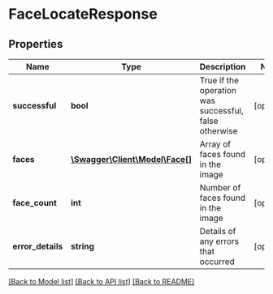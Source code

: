 # FaceLocateResponse

## Properties
Name | Type | Description | Notes
------------ | ------------- | ------------- | -------------
**successful** | **bool** | True if the operation was successful, false otherwise | [optional] 
**faces** | [**\Swagger\Client\Model\Face[]**](Face.md) | Array of faces found in the image | [optional] 
**face_count** | **int** | Number of faces found in the image | [optional] 
**error_details** | **string** | Details of any errors that occurred | [optional] 

[[Back to Model list]](../README.md#documentation-for-models) [[Back to API list]](../README.md#documentation-for-api-endpoints) [[Back to README]](../README.md)



